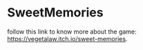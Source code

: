 # SweetMemories
follow this link to know more about the game: https://vegetalaw.itch.io/sweet-memories.
